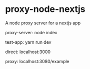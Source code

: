 # proxy-node-nextjs

A node proxy server for a nextjs app

proxy-server: node index

test-app: yarn run dev

direct: localhost:3000

proxy: localhost:3080/example
